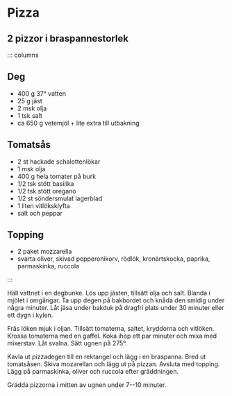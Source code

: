 # Pizza

## 2 pizzor i braspannestorlek

::: columns
## Deg

-   400 g 37° vatten
-   25 g jäst
-   2 msk olja
-   1 tsk salt
-   ca 650 g vetemjöl + lite extra till utbakning

## Tomatsås

-   2 st hackade schalottenlökar
-   1 msk olja
-   400 g hela tomater på burk
-   1/2 tsk stött basilika
-   1/2 tsk stött oregano
-   1/2 st söndersmulat lagerblad
-   1 liten vitlöksklyfta
-   salt och peppar

## Topping

-   2 paket mozzarella
-   svarta oliver, skivad pepperonikorv, rödlök, kronärtskocka, paprika,
    parmaskinka, ruccola

:::

Häll vattnet i en degbunke. Lös upp jästen, tillsätt olja och salt.
Blanda i mjölet i omgångar. Ta upp degen på bakbordet och knåda den
smidig under några minuter. Låt jäsa under bakduk på dragfri plats under
30 minuter eller ett dygn i kylen.

Fräs löken mjuk i oljan. Tillsätt tomaterna, saltet, kryddorna och
vitlöken. Krossa tomaterna med en gaffel. Koka ihop ett par minuter och
mixa med mixerstav. Låt svalna. Sätt ugnen på 275°.

Kavla ut pizzadegen till en rektangel och lägg i en braspanna. Bred ut
tomatsåsen. Skiva mozarellan och lägg ut på pizzan. Avsluta med topping.
Lägg på parmaskinka, oliver och ruccola efter gräddningen.

Grädda pizzorna i mitten av ugnen under 7--10 minuter.
